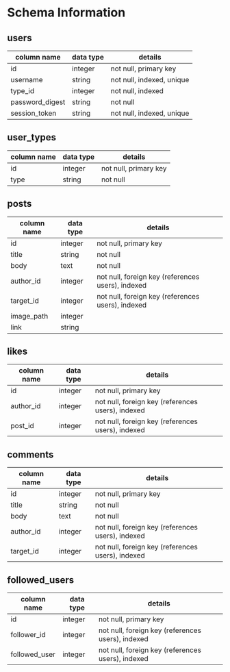 # Schema Information

## users
column name     | data type | details
----------------|-----------|-----------------------
id              | integer   | not null, primary key
username        | string    | not null, indexed, unique
type_id         | integer   | not null, indexed
password_digest | string    | not null
session_token   | string    | not null, indexed, unique

## user_types
column name | data type | details
------------|-----------|-----------------------
id          | integer   | not null, primary key
type        | string    | not null

## posts
column name | data type | details
------------|-----------|-----------------------
id          | integer   | not null, primary key
title       | string    | not null
body        | text      | not null
author_id   | integer   | not null, foreign key (references users), indexed
target_id   | integer   | not null, foreign key (references users), indexed
image_path  | integer   |
link        | string    |

## likes
column name | data type | details
------------|-----------|-----------------------
id          | integer   | not null, primary key
author_id   | integer   | not null, foreign key (references users), indexed
post_id     | integer   | not null, foreign key (references users), indexed

## comments
column name | data type | details
------------|-----------|-----------------------
id          | integer   | not null, primary key
title       | string    | not null
body        | text      | not null
author_id   | integer   | not null, foreign key (references users), indexed
target_id   | integer   | not null, foreign key (references users), indexed

## followed_users
column name  | data type | details
-------------|-----------|-----------------------
id           | integer   | not null, primary key
follower_id  | integer   | not null, foreign key (references users), indexed
followed_user| integer   | not null, foreign key (references users), indexed
